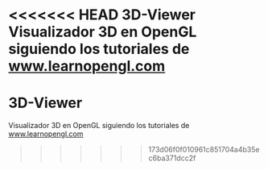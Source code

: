 <<<<<<< HEAD
3D-Viewer
Visualizador 3D en OpenGL siguiendo los tutoriales de www.learnopengl.com
=======
# 3D-Viewer
Visualizador 3D en OpenGL siguiendo los tutoriales de www.learnopengl.com
>>>>>>> 173d06f0f010961c851704a4b35ec6ba371dcc2f
